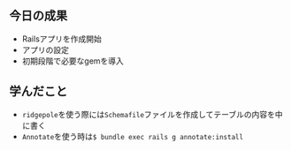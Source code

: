 ## 今日の成果

- Railsアプリを作成開始
- アプリの設定
- 初期段階で必要なgemを導入

## 学んだこと

- `ridgepole`を使う際には`Schemafile`ファイルを作成してテーブルの内容を中に書く
- `Annotate`を使う時は`$ bundle exec rails g annotate:install`
